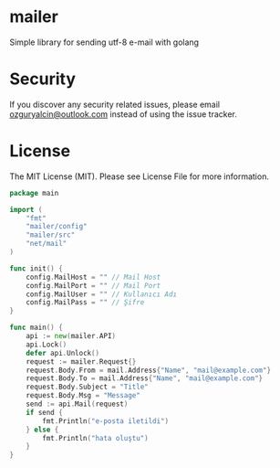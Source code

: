 # mailer
Simple library for sending utf-8 e-mail with golang

# Security
If you discover any security related issues, please email ozguryalcin@outlook.com instead of using the issue tracker.

# License
The MIT License (MIT). Please see License File for more information.


```go
package main

import (
	"fmt"
	"mailer/config"
	"mailer/src"
	"net/mail"
)

func init() {
	config.MailHost = "" // Mail Host
	config.MailPort = "" // Mail Port
	config.MailUser = "" // Kullanıcı Adı
	config.MailPass = "" // Şifre
}

func main() {
	api := new(mailer.API)
	api.Lock()
	defer api.Unlock()
	request := mailer.Request{}
	request.Body.From = mail.Address{"Name", "mail@example.com"}
	request.Body.To = mail.Address{"Name", "mail@example.com"}
	request.Body.Subject = "Title"
	request.Body.Msg = "Message"
	send := api.Mail(request)
	if send {
		fmt.Println("e-posta iletildi")
	} else {
		fmt.Println("hata oluştu")
	}
}
```